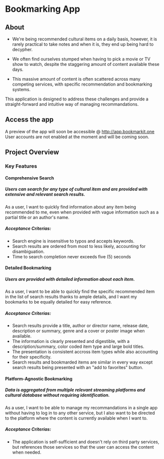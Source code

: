 # Bookmarking App
## About
- We're being recommended cultural items on a daily basis, however, it is rarely practical to take notes and when it is, they end up being hard to decypher.

- We often find ourselves stumped when having to pick a movie or TV show to watch, despite the staggering amount of content available these days.

- This massive amount of content is often scattered across many competing services, with specific recommendation and bookmarking systems.

This application is designed to address these challenges and provide a straight-forward and intuitive way of managing recommandations.

## Access the app
A preview of the app will soon be accessible @ http://app.bookmarkit.one
User accounts are not enabled at the moment and will be coming soon.

## Project Overview
### Key Features
#### Comprehensive Search
##### Users can search for any type of cultural item and are provided with extensive and relevant search results.
As a user, I want to quickly find information about any item being recommended to me, even when provided with vague information such as a partial title or an author's name.
##### Acceptance Criterias:
- Search engine is insensitive to typos and accepts keywords.
- Search results are ordered from most to less likely, accounting for disambiguation.
- Time to search completion never exceeds five (5) seconds 
    
#### Detailed Bookmarking
##### Users are provided with detailed information about each item.
As a user, I want to be able to quickly find the specific recommended item in the list of search results thanks to ample details, and I want my bookmarks to be equally detailed for easy reference.
##### Acceptance Criterias:
- Search results provide a title, author or director name, release date, description or summary, genre and a cover or poster image when available.
- The information is clearly presented and digestible, with a description/summary, color coded item type and large bold titles.
- The presentation is consistent accross item types while also accounting for their specificity.
- Search results and bookmarded items are similar in every way except search results being presented with an "add to favorites" button.
        
#### Platform-Agnostic Bookmarking
##### Data is aggregated from multiple relevant streaming platforms and cultural database without requiring identification. 
As a user, I want to be able to manage my recommandations in a single app without having to log in to any other service, but I also want to be directed to the platform where the content is currently available when I want to.
##### Acceptance Criterias:
- The application is self-sufficient and doesn't rely on third party services, but references those services so that the user can access the content when needed.

